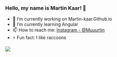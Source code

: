### Hello, my name is Martin Kaar! 👋

- 🔭 I’m currently working on Martin-kaar.Github.io 
- 🌱 I’m currently learning Angular
- 📫 How to reach me: [Instagram - @Muuurtin](https://www.instagram.com/muuurtin/) 
- ⚡ Fun fact: I like raccoons


<img src="https://github-readme-stats.vercel.app/api?username=martin-kaar&&show_icons=true&title_color=ffffff&icon_color=purple&text_color=daf7dc&bg_color=151515">
